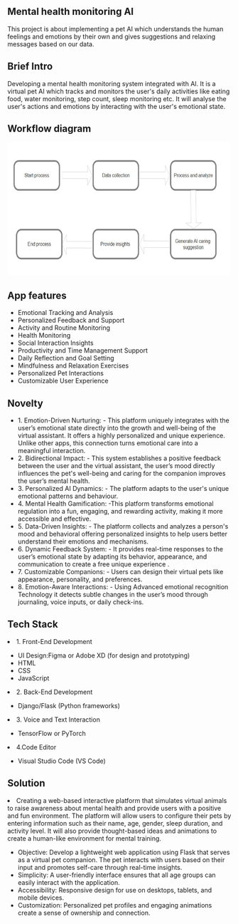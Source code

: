 ## Mental health monitoring AI
This project is about implementing a pet AI which understands the human feelings and emotions by their own and gives suggestions and relaxing messages based on our data.
## Brief Intro
Developing a mental health monitoring system integrated with AI. It is a virtual pet AI which tracks and monitors the user's daily activities like eating food, water monitoring, step count, sleep monitoring etc. It will analyse the user's actions and emotions by interacting with the user's emotional state.
## Workflow diagram
<img src="flow.jpg" width="500" height="300">

## App features
<ul>
<li>Emotional Tracking and Analysis</li>
<li>Personalized Feedback and Support</li>
<li>Activity and Routine Monitoring</li>
<li>Health Monitoring</li>
<li>Social Interaction Insights</li>
<li> Productivity and Time Management Support</li>
<li> Daily Reflection and Goal Setting</li>
<li> Mindfulness and Relaxation Exercises</li>
<li> Personalized Pet Interactions</li> 
<li>Customizable User Experience</li> 
</ul>

## Novelty
<ul>
  <li>
1. Emotion-Driven Nurturing:  
   - This platform uniquely integrates with the user’s emotional state directly into the growth and well-being of the virtual assistant. It offers a highly personalized and unique experience. Unlike other apps, this connection turns emotional care into a meaningful interaction.</li>
<li>
2. Bidirectional Impact:  
   - This system establishes a positive feedback between the user and the virtual assistant, the user’s mood directly influences the pet's well-being and caring for the companion improves the user’s mental health.</li>
<li>
3. Personalized AI Dynamics:  
   - The platform adapts to the user's unique emotional patterns and behaviour.</li>
<li>
4. Mental Health Gamification:  
   -This platform transforms emotional regulation into a fun, engaging, and rewarding activity, making it more accessible and effective.</li>
<li>
5. Data-Driven Insights:  
   - The platform collects and analyzes a person's mood and behavioral offering personalized insights to help users better understand their emotions and mechanisms. </li>
<li>
6. Dynamic Feedback System:  
   - It provides real-time responses to the user’s emotional state by adapting its behavior, appearance, and communication to create a free unique experience .</li>
  <li>
7. Customizable Companions:  
   - Users can design their virtual pets like appearance, personality, and preferences. </li>
<li>
8. Emotion-Aware Interactions:  
   - Using Advanced emotional recognition Technology it detects subtle changes in the user’s mood through journaling, voice inputs, or daily check-ins.</li></ul>



## Tech Stack 
<li>1. Front-End Development</li>
<ul>
  <li>UI Design:Figma or Adobe XD (for design and prototyping)</li>
<li>HTML</li>
<li>CSS</li>
<li>JavaScript</li>
</li>
  </ul>
<li>2. Back-End Development</li>
<ul>
  <li>Django/Flask (Python frameworks)</li>
  </ul>
<li>3. Voice and Text Interaction</li>
<ul>
  <li>TensorFlow or PyTorch </li>
  </ul>
<li>4.Code Editor</li>
<ul>
<li>
  Visual Studio Code (VS Code)
</li>
</ul>

## Solution
<li>Creating a web-based interactive platform that simulates virtual animals to raise awareness about mental health and provide users with a positive and fun environment. The platform will allow users to configure their pets by entering information such as their name, age, gender, sleep duration, and activity level. It will also provide thought-based ideas and animations to create a human-like environment for mental training.</li>
<ul>
  <li>
    Objective:
Develop a lightweight web application using Flask that serves as a virtual pet companion. The pet interacts with users based on their input and promotes self-care through real-time insights.
  </li>
  <li>
    Simplicity: A user-friendly interface ensures that all age groups can easily interact with the application.</li>
  <li>
Accessibility: Responsive design for use on desktops, tablets, and mobile devices.</li>
<li> Customization: Personalized pet profiles and engaging animations create a sense of ownership and connection.
  </li>
</ul>
                   



